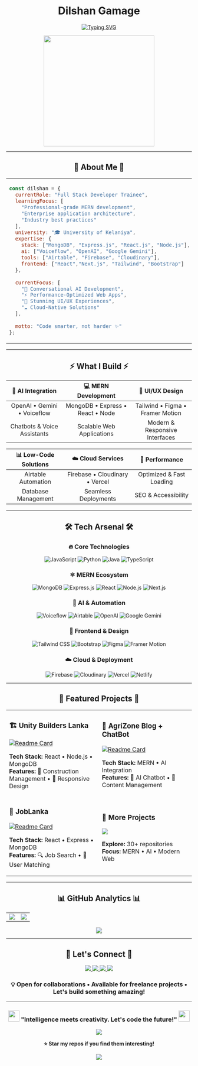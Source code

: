# <div align="center"> **Dilshan Gamage** </div>

<div align="center">

[![Typing SVG](https://readme-typing-svg.demolab.com?font=JetBrains+Mono&weight=700&size=28&duration=2500&pause=800&color=00D4AA&center=true&vCenter=true&multiline=true&width=800&height=120&lines=Full-Stack+Developer+%26+AI+Specialist;+MERN+%7C+Voiceflow+%7C+Airtable+%7C+Cloud+Solutions;🌟+Building+Intelligent%2C+Scalable+Digital+Experiences)](https://git.io/typing-svg)

<div align="center">
<img src="https://media.giphy.com/media/qgQUggAC3Pfv687qPC/giphy.gif" width="300"/>
</div>

</div>

---

## <div align="center">🎯 **About Me** 🎯</div>

<div align="center">
<table>
<tr>
<td width="800">

```javascript
const dilshan = {
  currentRole: "Full Stack Developer Trainee",
  learningFocus: [
    "Professional-grade MERN development",
    "Enterprise application architecture",
    "Industry best practices"
  ],
  university: "🎓 University of Kelaniya",
  expertise: {
    stack: ["MongoDB", "Express.js", "React.js", "Node.js"],
    ai: ["Voiceflow", "OpenAI", "Google Gemini"],
    tools: ["Airtable", "Firebase", "Cloudinary"],
    frontend: ["React","Next.js", "Tailwind", "Bootstrap"]
  },
  
  currentFocus: [
    "🤖 Conversational AI Development",
    "⚡ Performance-Optimized Web Apps", 
    "🎨 Stunning UI/UX Experiences",
    "☁️ Cloud-Native Solutions"
  ],
  
  motto: "Code smarter, not harder ✨"
};
```

</td>

</tr>
</table>
</div>

---

## <div align="center">⚡ **What I Build** ⚡</div>

<div align="center">

| 🤖 **AI Integration** | 💻 **MERN Development** | 🎨 **UI/UX Design** |
|:---:|:---:|:---:|
| OpenAI • Gemini • Voiceflow | MongoDB • Express • React • Node | Tailwind • Figma • Framer Motion |
| Chatbots & Voice Assistants | Scalable Web Applications | Modern & Responsive Interfaces |

| 📊 **Low-Code Solutions** | ☁️ **Cloud Services** | 🚀 **Performance** |
|:---:|:---:|:---:|
| Airtable Automation | Firebase • Cloudinary • Vercel | Optimized & Fast Loading |
| Database Management | Seamless Deployments | SEO & Accessibility |

</div>

---

## <div align="center">🛠️ **Tech Arsenal** 🛠️</div>

<div align="center">

### **🔥 Core Technologies**
![JavaScript](https://img.shields.io/badge/JavaScript-F7DF1E?style=for-the-badge&logo=javascript&logoColor=black&labelColor=000)
![Python](https://img.shields.io/badge/Python-3776AB?style=for-the-badge&logo=python&logoColor=white&labelColor=000)
![Java](https://img.shields.io/badge/Java-ED8B00?style=for-the-badge&logo=openjdk&logoColor=white&labelColor=000)
![TypeScript](https://img.shields.io/badge/TypeScript-007ACC?style=for-the-badge&logo=typescript&logoColor=white&labelColor=000)

### **⚛️ MERN Ecosystem**
![MongoDB](https://img.shields.io/badge/MongoDB-4EA94B?style=for-the-badge&logo=mongodb&logoColor=white&labelColor=000)
![Express.js](https://img.shields.io/badge/Express.js-000000?style=for-the-badge&logo=express&logoColor=white&labelColor=333)
![React](https://img.shields.io/badge/React-20232A?style=for-the-badge&logo=react&logoColor=61DAFB&labelColor=000)
![Node.js](https://img.shields.io/badge/Node.js-43853D?style=for-the-badge&logo=node.js&logoColor=white&labelColor=000)
![Next.js](https://img.shields.io/badge/Next.js-000000?style=for-the-badge&logo=next.js&logoColor=white&labelColor=333)

### **🤖 AI & Automation**
![Voiceflow](https://img.shields.io/badge/Voiceflow-6E56CF?style=for-the-badge&logo=voiceflow&logoColor=white&labelColor=000)
![Airtable](https://img.shields.io/badge/Airtable-18BFFF?style=for-the-badge&logo=airtable&logoColor=white&labelColor=000)
![OpenAI](https://img.shields.io/badge/OpenAI-412991?style=for-the-badge&logo=openai&logoColor=white&labelColor=000)
![Google Gemini](https://img.shields.io/badge/Google%20Gemini-4285F4?style=for-the-badge&logo=google&logoColor=white&labelColor=000)

### **🎨 Frontend & Design**
![Tailwind CSS](https://img.shields.io/badge/Tailwind_CSS-38B2AC?style=for-the-badge&logo=tailwind-css&logoColor=white&labelColor=000)
![Bootstrap](https://img.shields.io/badge/Bootstrap-7952B3?style=for-the-badge&logo=bootstrap&logoColor=white&labelColor=000)
![Figma](https://img.shields.io/badge/Figma-F24E1E?style=for-the-badge&logo=figma&logoColor=white&labelColor=000)
![Framer Motion](https://img.shields.io/badge/Framer%20Motion-0055FF?style=for-the-badge&logo=framer&logoColor=white&labelColor=000)

### **☁️ Cloud & Deployment**
![Firebase](https://img.shields.io/badge/Firebase-FFCA28?style=for-the-badge&logo=firebase&logoColor=black&labelColor=000)
![Cloudinary](https://img.shields.io/badge/Cloudinary-3448C5?style=for-the-badge&logo=cloudinary&logoColor=white&labelColor=000)
![Vercel](https://img.shields.io/badge/Vercel-000000?style=for-the-badge&logo=vercel&logoColor=white&labelColor=333)
![Netlify](https://img.shields.io/badge/Netlify-00C7B7?style=for-the-badge&logo=netlify&logoColor=white&labelColor=000)

</div>

---
## <div align="center">🌟 **Featured Projects** 🌟</div>

<div align="center">
<table>
<tr>
<td width="50%">

### 🏗️ **Unity Builders Lanka**
[![Readme Card](https://github-readme-stats.vercel.app/api/pin/?username=dlshn&repo=unity-builders-lanka-web&theme=radical&hide_border=true&bg_color=0D1117&title_color=00D4AA&text_color=FFFFFF)](https://github.com/dlshn/unity-builders-lanka-web)

**Tech Stack:** React • Node.js • MongoDB  
**Features:** 🏢 Construction Management • 📱 Responsive Design

</td>
<td width="50%">

### 🌱 **AgriZone Blog + ChatBot**
[![Readme Card](https://github-readme-stats.vercel.app/api/pin/?username=dlshn&repo=AgriZone-Blog-With-ChatBot&theme=radical&hide_border=true&bg_color=0D1117&title_color=00D4AA&text_color=FFFFFF)](https://github.com/dlshn/AgriZone-Blog-With-ChatBot)

**Tech Stack:** MERN • AI Integration  
**Features:** 🤖 AI Chatbot • 📝 Content Management

</td>
</tr>
<tr>
<td width="50%">

### 💼 **JobLanka**
[![Readme Card](https://github-readme-stats.vercel.app/api/pin/?username=dlshn&repo=JobLanka&theme=radical&hide_border=true&bg_color=0D1117&title_color=00D4AA&text_color=FFFFFF)](https://github.com/dlshn/JobLanka)

**Tech Stack:** React • Express • MongoDB  
**Features:** 🔍 Job Search • 👥 User Matching

</td>
<td width="50%">

### 🚀 **More Projects**
<a href="https://github.com/dlshn?tab=repositories">
<img src="https://img.shields.io/badge/View%20All%20Projects-00D4AA?style=for-the-badge&logo=github&logoColor=white&labelColor=000"/>
</a>

**Explore:** 30+ repositories  
**Focus:** MERN • AI • Modern Web

</td>
</tr>
</table>
</div>

---

## <div align="center">📊 **GitHub Analytics** 📊</div>

<div align="center">
<table>
<tr>
<td>
<img src="https://github-readme-stats.vercel.app/api?username=dlshn&show_icons=true&theme=radical&hide_border=true&bg_color=0D1117&title_color=00D4AA&icon_color=00D4AA&text_color=FFFFFF&count_private=true"/>
</td>
<td>
<img src="https://github-readme-streak-stats.herokuapp.com/?user=dlshn&theme=radical&hide_border=true&background=0D1117&stroke=00D4AA&ring=00D4AA&fire=FF6B6B&currStreakLabel=00D4AA"/>
</td>
</tr>
</table>

<img src="https://github-readme-stats.vercel.app/api/top-langs/?username=dlshn&layout=compact&theme=radical&hide_border=true&bg_color=0D1117&title_color=00D4AA&text_color=FFFFFF&langs_count=10"/>

</div>



---

## <div align="center">🤝 **Let's Connect** 🤝</div>

<div align="center">

<a href="http://dilshangamage.me">
<img src="https://img.shields.io/badge/🌐%20Portfolio-6366F1?style=for-the-badge&logo=safari&logoColor=white&labelColor=000"/>
</a>
<a href="https://linkedin.com/in/dilshangamage">
<img src="https://img.shields.io/badge/LinkedIn-0077B5?style=for-the-badge&logo=linkedin&logoColor=white&labelColor=000"/>
</a>
<a href="mailto:dlshngamage917@gmail.com">
<img src="https://img.shields.io/badge/📧%20Email-D14836?style=for-the-badge&logo=gmail&logoColor=white&labelColor=000"/>
</a>
<a href="https://wa.me/94705570433">
<img src="https://img.shields.io/badge/WhatsApp-25D366?style=for-the-badge&logo=whatsapp&logoColor=white&labelColor=000"/>
</a>

### **💡 Open for collaborations • Available for freelance projects • Let's build something amazing!**

</div>

---

<div align="center">

### <img src="https://media.giphy.com/media/WUlplcMpOCEmTGBtBW/giphy.gif" width="30"> **"Intelligence meets creativity. Let's code the future!"** <img src="https://media.giphy.com/media/WUlplcMpOCEmTGBtBW/giphy.gif" width="30">

<img src="https://capsule-render.vercel.app/api?type=waving&color=gradient&customColorList=6,11,20&height=100&section=footer"/>

**⭐ Star my repos if you find them interesting!**

<img src="https://komarev.com/ghpvc/?username=dlshn&label=Profile%20Views&color=00d4aa&style=for-the-badge"/>

</div>
